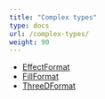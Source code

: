 ```yaml
---
title: "Complex types"
type: docs
url: /complex-types/
weight: 90
---
```


- [EffectFormat](/slides/effect-format-type/)
- [FillFormat](/slides/fill-format-type/)
- [ThreeDFormat](/slides/three-d-format-type/)